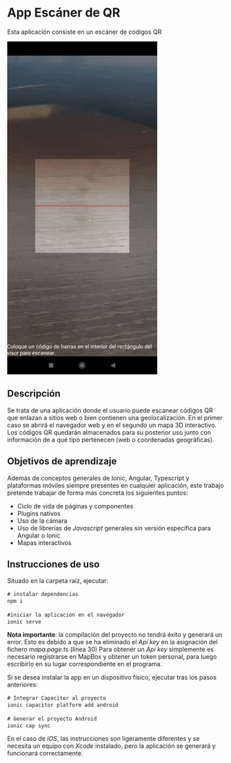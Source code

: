 ﻿
# App Escáner de QR

Esta aplicación consiste en un escáner de códigos QR

![](https://github.com/alexrcas/curso-ionic/blob/master/assets/demo-qrscanner.gif?raw=true)

## Descripción
Se trata de una aplicación donde el usuario puede escanear códigos QR que enlazan a sitios web o bien contienen una geolocalización. En el primer caso se abrirá el navegador web y en el segundo un mapa 3D interactivo. Los códigos QR quedarán almacenados para su posterior uso junto con información de a qué tipo pertenecen (web o coordenadas geográficas).

## Objetivos de aprendizaje
Además de conceptos generales de Ionic, Angular, Typescript y plataformas móviles siempre presentes en cualquier aplicación, este trabajo pretende trabajar de forma más concreta los siguientes puntos:
* Ciclo de vida de páginas y componentes
* Plugins nativos
* Uso de la cámara
* Uso de librerías de *Javascript* generales sin versión específica para Angular o Ionic
* Mapas interactivos

## Instrucciones de uso

Situado en la carpeta raíz, ejecutar:
```
# instalar dependencias
npm i

#iniciar la aplicación en el navegador
ionic serve
```
**Nota importante**: la compilación del proyecto no tendrá éxito y generará un error. Esto es debido a que se ha eliminado el *Api key* en la asignación del fichero *mapa.page.ts* (línea 30) 
Para obtener un *Api key* simplemente es necesario registrarse en MapBox y obtener un token personal, para luego escribirlo en su lugar correspondiente en el programa.

Si se desea instalar la app en un dispositivo físico, ejecutar tras los pasos anteriores:
```
# Integrar Capacitor al proyecto
ionic capacitor platform add android

# Generar el proyecto Android
ionic cap sync
```
En el caso de *iOS*, las instrucciones son ligeramente diferentes y se necesita un equipo con *Xcode* instalado, pero la aplicación se generará y funcionará correctamente.

